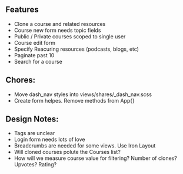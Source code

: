 ## Features
- Clone a course and related resources
- Course new form needs topic fields
- Public / Private courses scoped to single user
- Course edit form
- Specify Reacuring resources (podcasts, blogs, etc)
- Paginate past 10
- Search for a course

## Chores:
- Move dash_nav styles into views/shares/_dash_nav.scss
- Create form helpes. Remove methods from App{}

## Design Notes:
- Tags are unclear
- Login form needs lots of love
- Breadcrumbs are needed for some views. Use Iron Layout
- Will cloned courses polute the Courses list?
- How will we measure course value for filtering? Number of clones?
  Upvotes? Rating?

